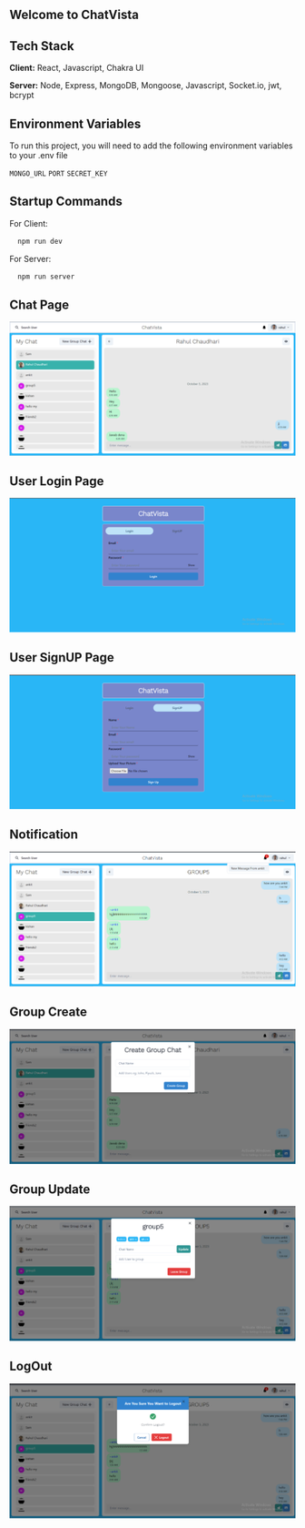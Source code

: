 



## Welcome to ChatVista



## Tech Stack

**Client:** React, Javascript, Chakra UI

**Server:** Node, Express, MongoDB, Mongoose, Javascript, Socket.io, jwt, bcrypt

## Environment Variables

To run this project, you will need to add the following environment variables to your .env file

`MONGO_URL`
`PORT`
`SECRET_KEY`

## Startup Commands

For Client:
```bash
  npm run dev
```
For Server:
```bash
  npm run server
```
## Chat Page

![ChatPage](https://github.com/govind-2003/ChatVista/blob/main/frontend/photo/chatpage.png)

## User Login Page

![userLoginPage](https://github.com/govind-2003/ChatVista/blob/main/frontend/photo/login.png)

## User SignUP Page

![SignUPPage](https://github.com/govind-2003/ChatVista/blob/main/frontend/photo/signup.png)


## Notification

![notification](https://github.com/govind-2003/ChatVista/blob/main/frontend/photo/notification.png)


## Group Create

![GroupCreate](https://github.com/govind-2003/ChatVista/blob/main/frontend/photo/creategroup.png)

## Group Update

![groupupdate](https://github.com/govind-2003/ChatVista/blob/main/frontend/photo/updategroup.png)

## LogOut

![logout](https://github.com/govind-2003/ChatVista/blob/main/frontend/photo/logout.png)

